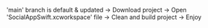 'main' branch is default & updated
-> Download project 
-> Open 'SocialAppSwift.xcworkspace' file
-> Clean and build project
-> Enjoy
